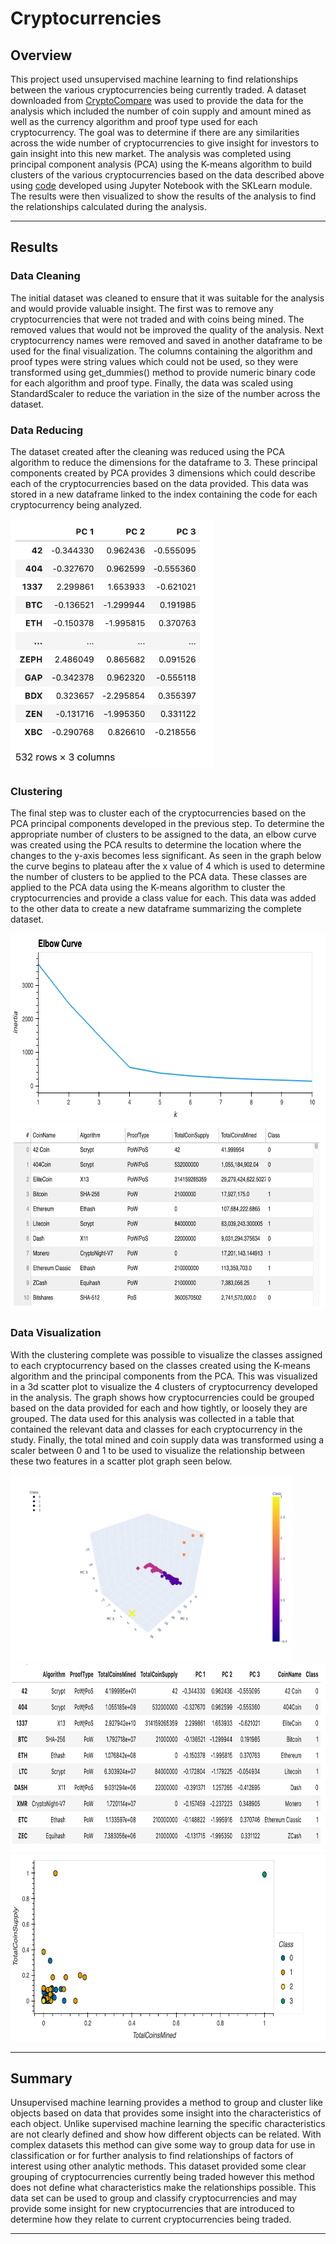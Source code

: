 # Cryptocurrencies

## Overview

This project used unsupervised machine learning to find relationships between the various cryptocurrencies being currently traded.  A dataset downloaded from [CryptoCompare]("https://min-api.cryptocompare.com/data/all/coinlist") was used to provide the data for the analysis which included the number of coin supply and amount mined as well as the currency algorithm and proof type used for each cryptocurrency.  The goal was to determine if there are any similarities across the wide number of cryptocurrencies to give insight for investors to gain insight into this new market.  The analysis was completed using principal component analysis (PCA) using the K-means algorithm to build clusters of the various cryptocurrencies based on the data described above using [code]("https://github.com/wattsr1/Cryptocurrencies/blob/main/crypto_clustering.ipynb") developed using Jupyter Notebook with the SKLearn module.  The results were then visualized to show the results of the analysis to find the relationships calculated during the analysis.

---

## Results

### Data Cleaning

The initial dataset was cleaned to ensure that it was suitable for the analysis and would provide valuable insight.  The first was to remove any cryptocurrencies that were not traded and with coins being mined.  The removed values that would not be improved the quality of the analysis.  Next cryptocurrency names were removed and saved in another dataframe to be used for the final visualization.  The columns containing the algorithm and proof types were string values which could not be used, so they were transformed using get_dummies() method to provide numeric binary code for each algorithm and proof type.  Finally, the data was scaled using StandardScaler to reduce the variation in the size of the number across the dataset.

### Data Reducing

The dataset created after the cleaning was reduced using the PCA algorithm to reduce the dimensions for the dataframe to 3.  These principal components created by PCA provides 3 dimensions which could describe each of the cryptocurrencies based on the data provided.  This data was stored in a new dataframe linked to the index containing the code for each cryptocurrency being analyzed.

<img src="Images/PC_df.png" height="400">

### Clustering

The final step was to cluster each of the cryptocurrencies based on the PCA principal components developed in the previous step.  To determine the appropriate number of clusters to be assigned to the data, an elbow curve was created using the PCA results to determine the location where the changes to the y-axis becomes less significant.  As seen in the graph below the curve begins to plateau after the x value of 4 which is used to determine the number of clusters to be applied to the PCA data.  These classes are applied to the PCA data using the K-means algorithm to cluster the cryptocurrencies and provide a class value for each. This data was added to the other data to create a new dataframe summarizing the complete dataset.

<img src="Images/elbow_curve.png" height="300">

<img src="Images/cluster_df_final.png" height="300">

### Data Visualization

With the clustering complete was possible to visualize the classes assigned to each cryptocurrency based on the classes created using the K-means algorithm and the principal components from the PCA.  This was visualized in a 3d scatter plot to visualize the 4 clusters of cryptocurrency developed in the analysis.  The graph shows how cryptocurrencies could be grouped based on the data provided for each and how tightly, or loosely they are grouped.  The data used for this analysis was collected in a table that contained the relevant data and classes for each cryptocurrency in the study.  Finally, the total mined and coin supply data was transformed using a scaler between 0 and 1 to be used to visualize the relationship between these two features in a scatter plot graph seen below.

<img src="Images/3d_scatter.png" height="300">

<img src="Images/crypto_currency_table.png" height="300">

<img src="Images/crypto_cluster.png" height="300">

---

## Summary

Unsupervised machine learning provides a method to group and cluster like objects based on data that provides some insight into the characteristics of each object.  Unlike supervised machine learning the specific characteristics are not clearly defined and show how different objects can be related.  With complex datasets this method can give some way to group data for use in classification or for further analysis to find relationships of factors of interest using other analytic methods.  This dataset provided some clear grouping of cryptocurrencies currently being traded however this method does not define what characteristics make the relationships possible.  This data set can be used to group and classify cryptocurrencies and may provide some insight for new cryptocurrencies that are introduced to determine how they relate to current cryptocurrencies being traded.

---
